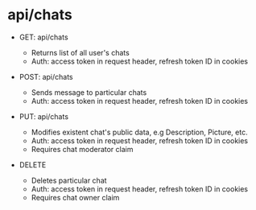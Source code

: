 # api/chats

- GET: api/chats
  - Returns list of all user's chats
  - Auth: access token in request header, refresh token ID in cookies

- POST: api/chats
  - Sends message to particular chats
  - Auth: access token in request header, refresh token ID in cookies
  
- PUT: api/chats
  - Modifies existent chat's public data, e.g Description, Picture, etc.
  - Auth: access token in request header, refresh token ID in cookies
  - Requires chat moderator claim

- DELETE
  - Deletes particular chat 
  - Auth: access token in request header, refresh token ID in cookies
  - Requires chat owner claim